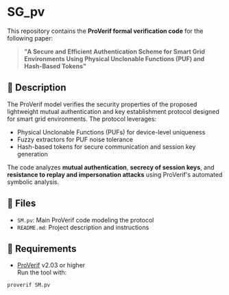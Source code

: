 # SG_pv

This repository contains the **ProVerif formal verification code** for the following paper:

> **"A Secure and Efficient Authentication Scheme for Smart Grid Environments Using Physical Unclonable Functions (PUF) and Hash-Based Tokens"**

## 🧪 Description

The ProVerif model verifies the security properties of the proposed lightweight mutual authentication and key establishment protocol designed for smart grid environments. The protocol leverages:

- Physical Unclonable Functions (PUFs) for device-level uniqueness
- Fuzzy extractors for PUF noise tolerance
- Hash-based tokens for secure communication and session key generation

The code analyzes **mutual authentication**, **secrecy of session keys**, and **resistance to replay and impersonation attacks** using ProVerif's automated symbolic analysis.

## 📁 Files

- `SM.pv`: Main ProVerif code modeling the protocol
- `README.md`: Project description and instructions

## 🔧 Requirements

- [ProVerif](https://proverif.inria.fr/) v2.03 or higher  
  Run the tool with:

```bash
proverif SM.pv
